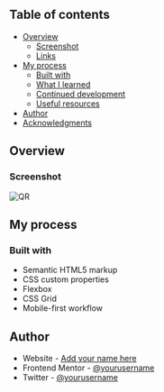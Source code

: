 ## Table of contents

- [Overview](#overview)
  - [Screenshot](#screenshot)
  - [Links](#links)
- [My process](#my-process)
  - [Built with](#built-with)
  - [What I learned](#what-i-learned)
  - [Continued development](#continued-development)
  - [Useful resources](#useful-resources)
- [Author](#author)
- [Acknowledgments](#acknowledgments)


## Overview

### Screenshot

![QR](https://user-images.githubusercontent.com/85403330/151442062-5e98bb54-bfc6-4aa8-a76d-cc1fbd4b9dbd.JPG)



## My process

### Built with

- Semantic HTML5 markup
- CSS custom properties
- Flexbox
- CSS Grid
- Mobile-first workflow

## Author

- Website - [Add your name here](https://www.gabriel-salas.github.io)
- Frontend Mentor - [@yourusername](https://www.frontendmentor.io/profile/gabriel-salas)
- Twitter - [@yourusername](https://www.twitter.com/yourusername)